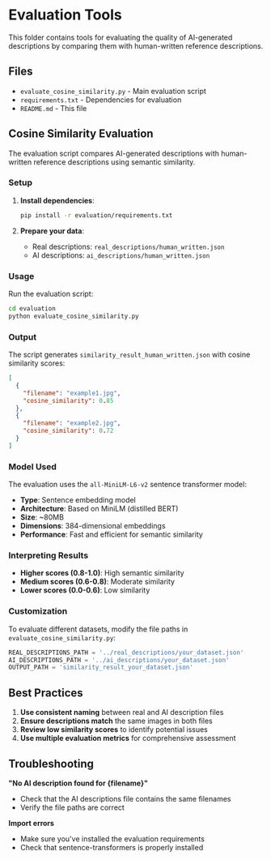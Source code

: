 # Evaluation Tools

This folder contains tools for evaluating the quality of AI-generated descriptions by comparing them with human-written reference descriptions.

## Files

- `evaluate_cosine_similarity.py` - Main evaluation script
- `requirements.txt` - Dependencies for evaluation
- `README.md` - This file

## Cosine Similarity Evaluation

The evaluation script compares AI-generated descriptions with human-written reference descriptions using semantic similarity.

### Setup

1. **Install dependencies**:
   ```bash
   pip install -r evaluation/requirements.txt
   ```

2. **Prepare your data**:
   - Real descriptions: `real_descriptions/human_written.json`
   - AI descriptions: `ai_descriptions/human_written.json`

### Usage

Run the evaluation script:
```bash
cd evaluation
python evaluate_cosine_similarity.py
```

### Output

The script generates `similarity_result_human_written.json` with cosine similarity scores:

```json
[
  {
    "filename": "example1.jpg",
    "cosine_similarity": 0.85
  },
  {
    "filename": "example2.jpg",
    "cosine_similarity": 0.72
  }
]
```

### Model Used

The evaluation uses the `all-MiniLM-L6-v2` sentence transformer model:
- **Type**: Sentence embedding model
- **Architecture**: Based on MiniLM (distilled BERT)
- **Size**: ~80MB
- **Dimensions**: 384-dimensional embeddings
- **Performance**: Fast and efficient for semantic similarity

### Interpreting Results

- **Higher scores (0.8-1.0)**: High semantic similarity
- **Medium scores (0.6-0.8)**: Moderate similarity
- **Lower scores (0.0-0.6)**: Low similarity

### Customization

To evaluate different datasets, modify the file paths in `evaluate_cosine_similarity.py`:

```python
REAL_DESCRIPTIONS_PATH = '../real_descriptions/your_dataset.json'
AI_DESCRIPTIONS_PATH = '../ai_descriptions/your_dataset.json'
OUTPUT_PATH = 'similarity_result_your_dataset.json'
```

## Best Practices

1. **Use consistent naming** between real and AI description files
2. **Ensure descriptions match** the same images in both files
3. **Review low similarity scores** to identify potential issues
4. **Use multiple evaluation metrics** for comprehensive assessment

## Troubleshooting

**"No AI description found for {filename}"**
- Check that the AI descriptions file contains the same filenames
- Verify the file paths are correct

**Import errors**
- Make sure you've installed the evaluation requirements
- Check that sentence-transformers is properly installed 